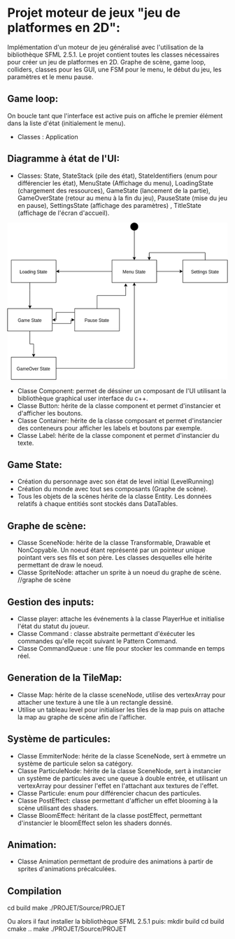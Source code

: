 # Projet moteur de jeux "jeu de platformes en 2D": 
Implémentation d'un moteur de jeu généralisé avec l'utilisation de la bibliothèque SFML 2.5.1. Le projet contient toutes les classes nécessaires pour créer un jeu de platformes en 2D. Graphe de scène, game loop, colliders, classes pour les GUI, une FSM pour le menu, le début du jeu, les paramètres et le menu pause.

## Game loop:
On boucle tant que l'interface est active puis on affiche le premier élément dans la liste d'état (initialement le menu). 
- Classes : Application

## Diagramme à état de l'UI:
- Classes: State, StateStack (pile des état), StateIdentifiers (enum pour différencier les état), MenuState (Affichage du menu), LoadingState (chargement des ressources), GameState (lancement de la partie), GameOverState (retour au menu à la fin du jeu), PauseState (mise du jeu en pause), SettingsState (affichage des paramètres) , TitleState (affichage de l'écran d'accueil).

![40% center](Rapport/FSM_States.png)

- Classe Component: permet de déssiner un composant de l'UI utilisant la bibliothèque graphical user interface du c++.  
- Classe Button: hérite de la classe component et permet d'instancier et d'afficher les boutons.
- Classe Container: hérite de la classe composant et permet d'instancier des conteneurs pour afficher les labels et boutons par exemple.
- Classe Label: hérite de la classe component et permet d'instancier du texte.

## Game State:
- Création du personnage avec son état de level initial (LevelRunning)
- Création du monde avec tout ses composants (Graphe de scène).
- Tous les objets de la scènes hérite de la classe Entity. Les données relatifs à chaque entitiés sont stockés dans DataTables.


## Graphe de scène:
- Classe SceneNode: hérite de la classe Transformable, Drawable et NonCopyable. Un noeud étant représenté par un pointeur unique pointant vers ses fils et son père. Les classes desquelles elle hérite permettant de draw le noeud.
- Classe SpriteNode: attacher un sprite à un noeud du graphe de scène.
//graphe de scène

## Gestion des inputs:
- Classe player: attache les événements à la classe PlayerHue et initialise l'état du statut du joueur.
- Classe Command : classe abstraite permettant d'éxécuter les commandes qu'elle reçoit suivant le Pattern Command.
- Classe CommandQueue : une file pour stocker les commande en temps réel.

## Generation de la TileMap:
- Classe Map: hérite de la classe sceneNode, utilise des vertexArray pour attacher une texture à une tile à un rectangle dessiné.
- Utilise un tableau level pour initialiser les tiles de la map puis on attache la map au graphe de scène afin de l'afficher.

## Système de particules:
- Classe EmmiterNode: hérite de la classe SceneNode, sert à emmetre un système de particule selon sa catégory.
- Classe ParticuleNode: hérite de la classe SceneNode, sert à instancier un système de particules avec une queue à double entrée, et utilisant un vertexArray pour dessiner l'effet en l'attachant aux textures de l'effet.
- Classe Particule: enum pour différencier chacun des particules.
- Classe PostEffect: classe permettant d'afficher un effet blooming à la scène utilisant des shaders.
- Classe BloomEffect: héritant de la classe postEffect, permettant d'instancier le bloomEffect selon les shaders donnés.

## Animation:
- Classe Animation permettant de produire des animations à partir de sprites d'animations précalculées.

## Compilation
cd build
make 
./PROJET/Source/PROJET

Ou alors il faut installer la bibliothèque SFML 2.5.1 puis:
mkdir build
cd build
cmake ..
make
./PROJET/Source/PROJET
